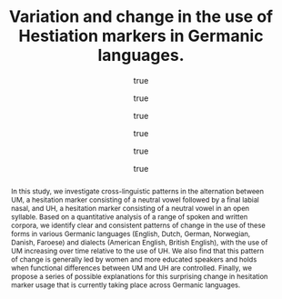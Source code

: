 ---
layout: paper
title: "Variation and change in the use of Hestiation markers in Germanic languages."
year: 2016
author: [{name: "Martijn Wieling", url: "http://www.martijnwieling.nl"}, 
		 {name: "Jack Grieve", url: "https://sites.google.com/site/jackgrieveaston/home"},
		 {name: "Gosse Bouma"},
		 {name: "Josef Fruehwald", url: "https://jofrhwld.github.io"},
		 {name: "John Coleman", url: "http://www.phon.ox.ac.uk/coleman"},
		 {name: "Mark Liberman", url: "http://www.ling.upenn.edu/~myl/"}]
abstract: 'In this study, we investigate cross-linguistic patterns in the alternation between UM, a hesitation marker consisting of a neutral vowel followed by a final labial nasal, and UH, a hesitation marker consisting of a neutral vowel in an open syllable. Based on a quantitative analysis of a range of spoken and written corpora, we identify clear and consistent patterns of change in the use of these forms in various Germanic languages (English, Dutch, German, Norwegian, Danish, Faroese) and dialects (American English, British English), with the use of UM increasing over time relative to the use of UH. We also find that this pattern of change is generally led by women and more educated speakers and holds when functional differences between UM and UH are controlled. Finally, we propose a series of possible explanations for this surprising change in hesitation marker usage that is currently taking place across Germanic languages.'
published: "Language Dynamics and Change"
docs: [{format: "Journal", url: "http://booksandjournals.brillonline.com/content/journals/10.1163/22105832-00602001"}]
categories: ["rpaper"]
display-category: "Journal paper"
comments: true
---